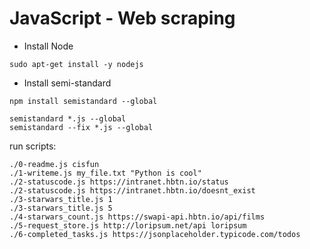 # JavaScript - Web scraping

* Install Node
```
sudo apt-get install -y nodejs
```
* Install semi-standard
```
npm install semistandard --global

semistandard *.js --global
semistandard --fix *.js --global
```

run scripts:
```
./0-readme.js cisfun
./1-writeme.js my_file.txt "Python is cool"
./2-statuscode.js https://intranet.hbtn.io/status
./2-statuscode.js https://intranet.hbtn.io/doesnt_exist
./3-starwars_title.js 1
./3-starwars_title.js 5
./4-starwars_count.js https://swapi-api.hbtn.io/api/films
./5-request_store.js http://loripsum.net/api loripsum
./6-completed_tasks.js https://jsonplaceholder.typicode.com/todos
```
